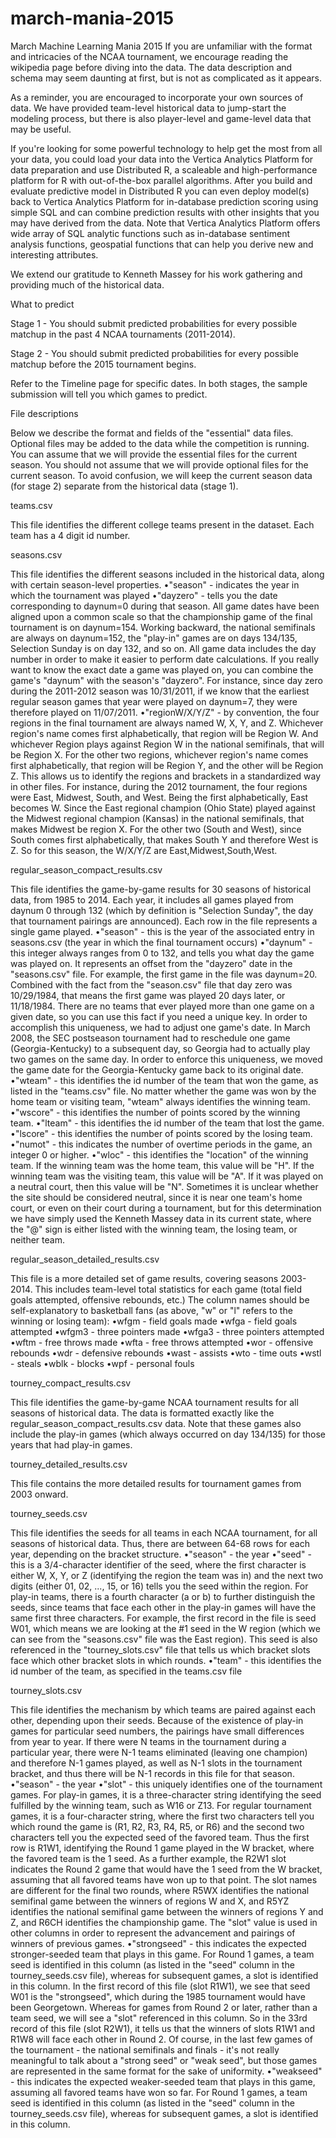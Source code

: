 # march-mania-2015
March Machine Learning Mania 2015
If you are unfamiliar with the format and intricacies of the NCAA tournament, we encourage reading the wikipedia page before diving into the data.  The data description and schema may seem daunting at first, but is not as complicated as it appears.
 
As a reminder, you are encouraged to incorporate your own sources of data. We have provided team-level historical data to jump-start the modeling process, but there is also player-level and game-level data that may be useful.
 
If you're looking for some powerful technology to help get the most from all your data, you could load your data into the Vertica Analytics Platform for data preparation and use Distributed R, a scaleable and high-performance platform for R with out-of-the-box parallel algorithms. After you build and evaluate predictive model in Distributed R you can even deploy model(s) back to Vertica Analytics Platform for in-database prediction scoring using simple SQL and can combine prediction results with other insights that you may have derived from the data. Note that Vertica Analytics Platform offers wide array of SQL analytic functions such as in-database sentiment analysis functions, geospatial functions that can help you derive new and interesting attributes.
 
We extend our gratitude to Kenneth Massey for his work gathering and providing much of the historical data.
 
What to predict
 
Stage 1 - You should submit predicted probabilities for every possible matchup in the past 4 NCAA tournaments (2011-2014).
 
Stage 2 - You should submit predicted probabilities for every possible matchup before the 2015 tournament begins.
 
Refer to the Timeline page for specific dates. In both stages, the sample submission will tell you which games to predict.
 
File descriptions
 
Below we describe the format and fields of the "essential" data files. Optional files may be added to the data while the competition is running. You can assume that we will provide the essential files for the current season. You should not assume that we will provide optional files for the current season. To avoid confusion, we will keep the current season data (for stage 2) separate from the historical data (stage 1).
 
teams.csv
 
This file identifies the different college teams present in the dataset. Each team has a 4 digit id number.
 
seasons.csv
 
This file identifies the different seasons included in the historical data, along with certain season-level properties.
 •"season" - indicates the year in which the tournament was played
 •"dayzero" - tells you the date corresponding to daynum=0 during that season. All game dates have been aligned upon a common scale so that the championship game of the final tournament is on daynum=154. Working backward, the national semifinals are always on daynum=152, the "play-in" games are on days 134/135, Selection Sunday is on day 132, and so on. All game data includes the day number in order to make it easier to perform date calculations. If you really want to know the exact date a game was played on, you can combine the game's "daynum" with the season's "dayzero". For instance, since day zero during the 2011-2012 season was 10/31/2011, if we know that the earliest regular season games that year were played on daynum=7, they were therefore played on 11/07/2011.
 •"regionW/X/Y/Z" - by convention, the four regions in the final tournament are always named W, X, Y, and Z. Whichever region's name comes first alphabetically, that region will be Region W. And whichever Region plays against Region W in the national semifinals, that will be Region X. For the other two regions, whichever region's name comes first alphabetically, that region will be Region Y, and the other will be Region Z. This allows us to identify the regions and brackets in a standardized way in other files. For instance, during the 2012 tournament, the four regions were East, Midwest, South, and West. Being the first alphabetically, East becomes W. Since the East regional champion (Ohio State) played against the Midwest regional champion (Kansas) in the national semifinals, that makes Midwest be region X. For the other two (South and West), since South comes first alphabetically, that makes South Y and therefore West is Z. So for this season, the W/X/Y/Z are East,Midwest,South,West.
 
regular_season_compact_results.csv
 
This file identifies the game-by-game results for 30 seasons of historical data, from 1985 to 2014. Each year, it includes all games played from daynum 0 through 132 (which by definition is "Selection Sunday", the day that tournament pairings are announced). Each row in the file represents a single game played.
 •"season" - this is the year of the associated entry in seasons.csv (the year in which the final tournament occurs)
 •"daynum" - this integer always ranges from 0 to 132, and tells you what day the game was played on. It represents an offset from the "dayzero" date in the "seasons.csv" file. For example, the first game in the file was daynum=20. Combined with the fact from the "season.csv" file that day zero was 10/29/1984, that means the first game was played 20 days later, or 11/18/1984. There are no teams that ever played more than one game on a given date, so you can use this fact if you need a unique key. In order to accomplish this uniqueness, we had to adjust one game's date. In March 2008, the SEC postseason tournament had to reschedule one game (Georgia-Kentucky) to a subsequent day, so Georgia had to actually play two games on the same day. In order to enforce this uniqueness, we moved the game date for the Georgia-Kentucky game back to its original date.
 •"wteam" - this identifies the id number of the team that won the game, as listed in the "teams.csv" file. No matter whether the game was won by the home team or visiting team, "wteam" always identifies the winning team.
 •"wscore" - this identifies the number of points scored by the winning team.
 •"lteam" - this identifies the id number of the team that lost the game.
 •"lscore" - this identifies the number of points scored by the losing team.
 •"numot" - this indicates the number of overtime periods in the game, an integer 0 or higher.
 •"wloc" - this identifies the "location" of the winning team. If the winning team was the home team, this value will be "H". If the winning team was the visiting team, this value will be "A". If it was played on a neutral court, then this value will be "N". Sometimes it is unclear whether the site should be considered neutral, since it is near one team's home court, or even on their court during a tournament, but for this determination we have simply used the Kenneth Massey data in its current state, where the "@" sign is either listed with the winning team, the losing team, or neither team.
 
regular_season_detailed_results.csv
 
This file is a more detailed set of game results, covering seasons 2003-2014. This includes team-level total statistics for each game (total field goals attempted, offensive rebounds, etc.) The column names should be self-explanatory to basketball fans (as above, "w" or "l" refers to the winning or losing team):
 •wfgm - field goals made
 •wfga - field goals attempted
 •wfgm3 - three pointers made
 •wfga3 - three pointers attempted
 •wftm - free throws made
 •wfta - free throws attempted
 •wor - offensive rebounds
 •wdr - defensive rebounds
 •wast - assists
 •wto - time outs
 •wstl - steals
 •wblk - blocks
 •wpf - personal fouls
 
tourney_compact_results.csv
 
This file identifies the game-by-game NCAA tournament results for all seasons of historical data. The data is formatted exactly like the regular_season_compact_results.csv data. Note that these games also include the play-in games (which always occurred on day 134/135) for those years that had play-in games.
 
tourney_detailed_results.csv
 
This file contains the more detailed results for tournament games from 2003 onward.
 
tourney_seeds.csv
 
This file identifies the seeds for all teams in each NCAA tournament, for all seasons of historical data. Thus, there are between 64-68 rows for each year, depending on the bracket structure.
 •"season" - the year
 •"seed" - this is a 3/4-character identifier of the seed, where the first character is either W, X, Y, or Z (identifying the region the team was in) and the next two digits (either 01, 02, ..., 15, or 16) tells you the seed within the region. For play-in teams, there is a fourth character (a or b) to further distinguish the seeds, since teams that face each other in the play-in games will have the same first three characters. For example, the first record in the file is seed W01, which means we are looking at the #1 seed in the W region (which we can see from the "seasons.csv" file was the East region). This seed is also referenced in the "tourney_slots.csv" file that tells us which bracket slots face which other bracket slots in which rounds.
 •"team" - this identifies the id number of the team, as specified in the teams.csv file
 
tourney_slots.csv
 
This file identifies the mechanism by which teams are paired against each other, depending upon their seeds. Because of the existence of play-in games for particular seed numbers, the pairings have small differences from year to year. If there were N teams in the tournament during a particular year, there were N-1 teams eliminated (leaving one champion) and therefore N-1 games played, as well as N-1 slots in the tournament bracket, and thus there will be N-1 records in this file for that season.
 •"season" - the year
 •"slot" - this uniquely identifies one of the tournament games. For play-in games, it is a three-character string identifying the seed fulfilled by the winning team, such as W16 or Z13. For regular tournament games, it is a four-character string, where the first two characters tell you which round the game is (R1, R2, R3, R4, R5, or R6) and the second two characters tell you the expected seed of the favored team. Thus the first row is R1W1, identifying the Round 1 game played in the W bracket, where the favored team is the 1 seed. As a further example, the R2W1 slot indicates the Round 2 game that would have the 1 seed from the W bracket, assuming that all favored teams have won up to that point. The slot names are different for the final two rounds, where R5WX identifies the national semifinal game between the winners of regions W and X, and R5YZ identifies the national semifinal game between the winners of regions Y and Z, and R6CH identifies the championship game. The "slot" value is used in other columns in order to represent the advancement and pairings of winners of previous games.
 •"strongseed" - this indicates the expected stronger-seeded team that plays in this game. For Round 1 games, a team seed is identified in this column (as listed in the "seed" column in the tourney_seeds.csv file), whereas for subsequent games, a slot is identified in this column. In the first record of this file (slot R1W1), we see that seed W01 is the "strongseed", which during the 1985 tournament would have been Georgetown. Whereas for games from Round 2 or later, rather than a team seed, we will see a "slot" referenced in this column. So in the 33rd record of this file (slot R2W1), it tells us that the winners of slots R1W1 and R1W8 will face each other in Round 2. Of course, in the last few games of the tournament - the national semifinals and finals - it's not really meaningful to talk about a "strong seed" or "weak seed", but those games are represented in the same format for the sake of uniformity.
 •"weakseed" - this indicates the expected weaker-seeded team that plays in this game, assuming all favored teams have won so far. For Round 1 games, a team seed is identified in this column (as listed in the "seed" column in the tourney_seeds.csv file), whereas for subsequent games, a slot is identified in this column.
